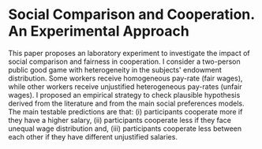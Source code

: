 # Social Comparison and Cooperation. An Experimental Approach
This paper proposes an laboratory experiment to investigate the impact of
social comparison and fairness in cooperation. I consider a two-person public
good game with heterogeneity in the subjects' endowment distribution. Some
workers receive homogeneous pay-rate (fair wages), while other workers receive
unjustified heterogeneous pay-rates (unfair wages). I proposed an empirical
strategy to check plausible hypothesis derived from the literature and from
the main social preferences models. The main testable predictions are that:
(i) participants cooperate more if they have a higher salary, (ii) participants
cooperate less if they face unequal wage distribution and, (iii) participants
cooperate less between each other if they have different unjustified salaries.
